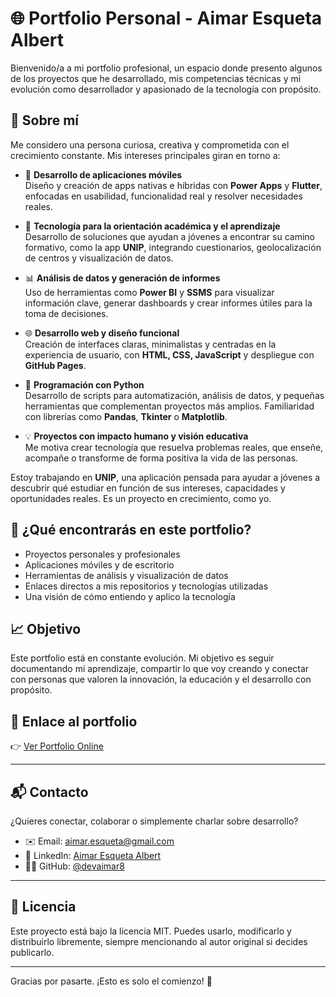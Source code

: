# 🌐 Portfolio Personal - Aimar Esqueta Albert

Bienvenido/a a mi portfolio profesional, un espacio donde presento algunos de los proyectos que he desarrollado, mis competencias técnicas y mi evolución como desarrollador y apasionado de la tecnología con propósito.

## 🚀 Sobre mí

Me considero una persona curiosa, creativa y comprometida con el crecimiento constante. Mis intereses principales giran en torno a:

- 📱 **Desarrollo de aplicaciones móviles**  
  Diseño y creación de apps nativas e híbridas con **Power Apps** y **Flutter**, enfocadas en usabilidad, funcionalidad real y resolver necesidades reales.

- 🧭 **Tecnología para la orientación académica y el aprendizaje**  
  Desarrollo de soluciones que ayudan a jóvenes a encontrar su camino formativo, como la app **UNIP**, integrando cuestionarios, geolocalización de centros y visualización de datos.

- 📊 **Análisis de datos y generación de informes**  
  Uso de herramientas como **Power BI** y **SSMS** para visualizar información clave, generar dashboards y crear informes útiles para la toma de decisiones.

- 🌐 **Desarrollo web y diseño funcional**  
  Creación de interfaces claras, minimalistas y centradas en la experiencia de usuario, con **HTML, CSS, JavaScript** y despliegue con **GitHub Pages**.

- 🐍 **Programación con Python**  
  Desarrollo de scripts para automatización, análisis de datos, y pequeñas herramientas que complementan proyectos más amplios. Familiaridad con librerías como **Pandas**, **Tkinter** o **Matplotlib**.

- 💡 **Proyectos con impacto humano y visión educativa**  
  Me motiva crear tecnología que resuelva problemas reales, que enseñe, acompañe o transforme de forma positiva la vida de las personas.

Estoy trabajando en **UNIP**, una aplicación pensada para ayudar a jóvenes a descubrir qué estudiar en función de sus intereses, capacidades y oportunidades reales. Es un proyecto en crecimiento, como yo.

## 📁 ¿Qué encontrarás en este portfolio?

- Proyectos personales y profesionales
- Aplicaciones móviles y de escritorio
- Herramientas de análisis y visualización de datos
- Enlaces directos a mis repositorios y tecnologías utilizadas
- Una visión de cómo entiendo y aplico la tecnología

## 📈 Objetivo

Este portfolio está en constante evolución. Mi objetivo es seguir documentando mi aprendizaje, compartir lo que voy creando y conectar con personas que valoren la innovación, la educación y el desarrollo con propósito.

## 🔗 Enlace al portfolio

👉 [Ver Portfolio Online](https://devaimar8.github.io/PortfolioAimar/)

---

## 📬 Contacto 

¿Quieres conectar, colaborar o simplemente charlar sobre desarrollo?

- ✉️ Email: [aimar.esqueta@gmail.com](mailto:aimaresquetaalbert@gmail.com)
- 💼 LinkedIn: [Aimar Esqueta Albert](https://www.linkedin.com/in/aimar-esqueta-albert/)
- 🧑‍💻 GitHub: [@devaimar8](https://github.com/devaimar8)

---

## 📄 Licencia
Este proyecto está bajo la licencia MIT.
Puedes usarlo, modificarlo y distribuirlo libremente, siempre mencionando al autor original si decides publicarlo.

---

Gracias por pasarte. ¡Esto es solo el comienzo! 🚀
